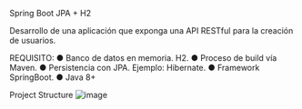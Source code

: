 Spring Boot JPA + H2

Desarrollo de una aplicación que exponga una API RESTful para la creación de usuarios.

REQUISITO:
● Banco de datos en memoria. H2.
● Proceso de build vía Maven.
● Persistencia con JPA. Ejemplo: Hibernate.
● Framework SpringBoot.
● Java 8+

Project Structure
![image](https://github.com/fhernandez204/francisco/assets/35818550/73666b89-838a-470b-98ac-34b67f488b73)

